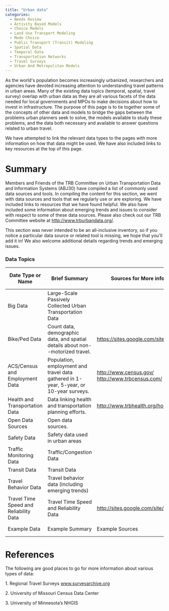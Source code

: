 ```yaml
---
title: "Urban data"
categories:
  - Needs Review
  - Activity Based Models
  - Choice Models
  - Land Use Transport Modeling
  - Mode Choice
  - Public Transport (Transit) Modeling
  - Spatial Data
  - Temporal Data
  - Transportation Networks
  - Travel Surveys
  - Urban And Metropolitan Models
---
```


As the world's population becomes increasingly urbanized, researchers and agencies have devoted increasing attention to understanding travel patterns in urban areas. Many of the existing data topics (temporal, spatial, travel survey) overlap with urban data as they are all various facets of the data needed for local governments and MPOs to make decisions about how to invest in infrastructure. The purpose of this page is to tie together some of the concepts of other data and models to bridge the gaps between the problems urban planners seek to solve, the models available to study these problems, and the data both necessary and available to answer questions related to urban travel.

We have attempted to link the relevant data types to the pages with more information on how that data might be used. We have also included links to key resources at the top of this page.

Summary
=======

Members and Friends of the TRB Committee on Urban Transportation Data and Information Systems (ABJ30) have compiled a list of commonly used data sources and tools. In compiling the content for this section, we went with data sources and tools that we regularly use or are exploring. We have included links to resources that we have found helpful. We also have included some information about emerging trends and issues to consider with respect to some of these data sources. Please also check out our TRB Committee website at <http://www.trburbandata.org/>.

This section was never intended to be an all-inclusive inventory, so if you notice a particular data source or related tool is missing, we hope that you'll add it in! We also welcome additional details regarding trends and emerging issues.

### Data Topics

| Date Type or Name                      | Brief Summary                                                                          | Sources for More information                         | Related Pages on tfresource                                                                 |
|----------------------------------------|----------------------------------------------------------------------------------------|------------------------------------------------------|---------------------------------------------------------------------------------------------|
| Big Data                               | Large-Scale Passively Collected Urban Transportation Data                              |                                                      | [Big Data](Big_Data)                                                             |
| Bike/Ped Data                          | Count data, demographic data, and spatial details about non--motorized travel.         | <https://sites.google.com/site/bikepeddata/>         | [Bike/Ped Data](Bike/Ped_Data)                                                   |
| ACS/Census and Employment Data         | Population, employment and travel data gathered in 1-year, 5-year, or 10-year surveys. | <http://www.census.gov/> <http://www.trbcensus.com/> | [Census and Employment Data](Census_and_Employment_Data)                         |
| Health and Transportation Data         | Data linking health and transportation planning efforts.                               | <http://www.trbhealth.org/home>                      | [Health and Transportation Data](Health_and_Transportation_Data)                 |
| Open Data Sources                      | Open data sources.                                                                     |                                                      | [Open Data Sources](Open_Data_Sources)                                           |
| Safety Data                            | Safety data used in urban areas                                                        |                                                      | [Safety Data](Safety_Data)                                                       |
| Traffic Monitoring Data                | Traffic/Congestion Data                                                                |                                                      | [Traffic Data](Traffic_Data)                                                     |
| Transit Data                           | Transit Data                                                                           |                                                      | [Transit Data](Transit_Data)                                                     |
| Travel Behavior Data                   | Travel behavior data (including emerging trends)                                       |                                                      | [Travel Behavior Data](Travel_Behavior_Data)                                     |
| Travel Time Speed and Reliability Data | Travel Time Speed and Reliability Data                                                 | <http://sites.google.com/site/trbttsr/>              | [Travel Time Speed and Reliability Data](Travel_Time_Speed_and_Reliability_Data) |
| Example Data                           | Example Summary                                                                        | Example Sources                                      | Ex links to related pages                                                                   |

References
==========

The following are good places to go for more information about various types of data:

1\. Regional Travel Surveys www.surveyarchive.org

2\. University of Missouri Census Data Center

3\. University of Minnesota’s NHGIS

